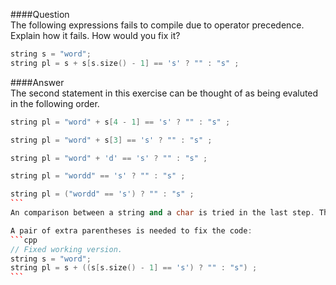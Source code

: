####Question  
The following expressions fails to compile due to operator precedence. Explain how it fails. How would you fix it?  
```cpp
string s = "word";
string pl = s + s[s.size() - 1] == 's' ? "" : "s" ;
```
####Answer  
The second statement in this exercise can be thought of as being evaluted in the following order.  
```cpp
string pl = "word" + s[4 - 1] == 's' ? "" : "s" ;
```
```cpp
string pl = "word" + s[3] == 's' ? "" : "s" ;
```
```cpp
string pl = "word" + 'd' == 's' ? "" : "s" ;
```
```cpp
string pl = "wordd" == 's' ? "" : "s" ;
```
``````cpp
string pl = ("wordd" == 's') ? "" : "s" ;
```
An comparison between a string and a char is tried in the last step. This is not allowed and will not compile.  

A pair of extra parentheses is needed to fix the code:
```cpp
// Fixed working version.
string s = "word";
string pl = s + ((s[s.size() - 1] == 's') ? "" : "s") ;
```
